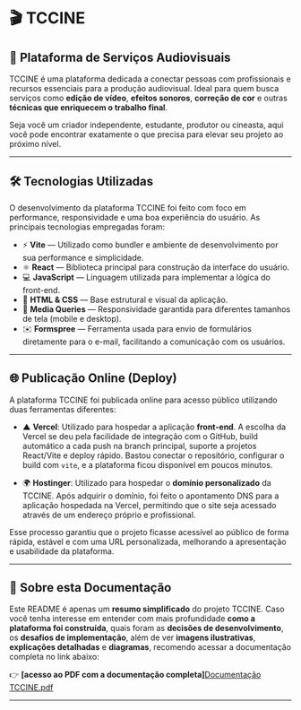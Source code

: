 # 🎬 TCCINE

## 🌟 Plataforma de Serviços Audiovisuais

TCCINE é uma plataforma dedicada a conectar pessoas com profissionais e recursos essenciais para a produção audiovisual. Ideal para quem busca serviços como **edição de vídeo**, **efeitos sonoros**, **correção de cor** e outras **técnicas que enriquecem o trabalho final**.

Seja você um criador independente, estudante, produtor ou cineasta, aqui você pode encontrar exatamente o que precisa para elevar seu projeto ao próximo nível.

---

## 🛠️ Tecnologias Utilizadas

O desenvolvimento da plataforma TCCINE foi feito com foco em performance, responsividade e uma boa experiência do usuário. As principais tecnologias empregadas foram:

- ⚡ **Vite** — Utilizado como bundler e ambiente de desenvolvimento por sua performance e simplicidade.
- ⚛️ **React** — Biblioteca principal para construção da interface do usuário.
- 💻 **JavaScript** — Linguagem utilizada para implementar a lógica do front-end.
- 🎨 **HTML & CSS** — Base estrutural e visual da aplicação.
- 📱 **Media Queries** — Responsividade garantida para diferentes tamanhos de tela (mobile e desktop).
- ✉️ **Formspree** — Ferramenta usada para envio de formulários diretamente para o e-mail, facilitando a comunicação com os usuários.

---

## 🌐 Publicação Online (Deploy)

A plataforma TCCINE foi publicada online para acesso público utilizando duas ferramentas diferentes:

- ▲ **Vercel**: Utilizado para hospedar a aplicação **front-end**. A escolha da Vercel se deu pela facilidade de integração com o GitHub, build automático a cada push na branch principal, suporte a projetos React/Vite e deploy rápido. Bastou conectar o repositório, configurar o build com `vite`, e a plataforma ficou disponível em poucos minutos.

- 🌍 **Hostinger**: Utilizado para hospedar o **domínio personalizado** da TCCINE. Após adquirir o domínio, foi feito o apontamento DNS para a aplicação hospedada na Vercel, permitindo que o site seja acessado através de um endereço próprio e profissional.

Esse processo garantiu que o projeto ficasse acessível ao público de forma rápida, estável e com uma URL personalizada, melhorando a apresentação e usabilidade da plataforma.

---

## 📄 Sobre esta Documentação

Este README é apenas um **resumo simplificado** do projeto TCCINE. Caso você tenha interesse em entender com mais profundidade **como a plataforma foi construída**, quais foram as **decisões de desenvolvimento**, os **desafios de implementação**, além de ver **imagens ilustrativas**, **explicações detalhadas** e **diagramas**, recomendo acessar a documentação completa no link abaixo:

👉 **[acesso ao PDF com a documentação completa]**[Documentação TCCINE.pdf](https://github.com/user-attachments/files/21797982/Documentacao.TCCINE.pdf)


---

